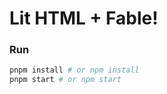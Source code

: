 # Lit HTML + Fable!

[Sutil]: https://
[Sutil Repl]: https://

### Run

```bash
pnpm install # or npm install
pnpm start # or npm start
```
